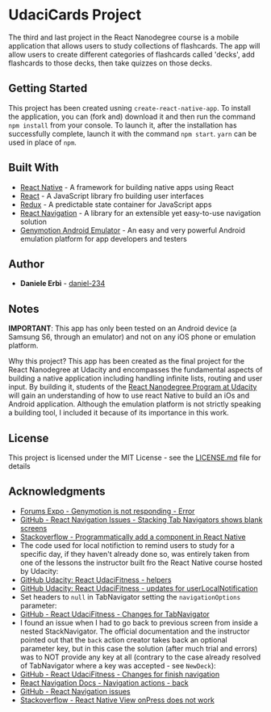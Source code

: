 # UdaciCards Project

The third and last project in the React Nanodegree course is a mobile application that allows users to study collections of flashcards.
The app will allow users to create different categories of flashcards called 'decks', add flashcards to those decks, then take quizzes on those decks.

## Getting Started

This project has been created usning `create-react-native-app`.
To install the application, you can (fork and) download it and then run the command `npm install` from your console. To launch it, after the installation has successfully complete, launch it with the command `npm start`.
`yarn` can be used in place of `npm`.

## Built With

* [React Native](https://facebook.github.io/react-native/) - A framework for building native apps using React
* [React](https://reactjs.org/) - A JavaScript library fro building user interfaces
* [Redux](http://redux.js.org/) - A predictable state container for JavaScript apps
* [React Navigation](https://reactnavigation.org/) - A library for an extensible yet easy-to-use navigation solution
* [Genymotion Android Emulator](https://www.genymotion.com/) - An easy and very powerful Android emulation platform for app developers and testers

## Author

* **Daniele Erbì** - [daniel-234](https://github.com/daniel-234)

## Notes

**IMPORTANT**: This app has only been tested on an Android device (a Samsung S6, through an emulator) and not on any iOS phone or emulation platform.

Why this project? This app has been created as the final project for the React Nanodegree at Udacity and encompasses the fundamental aspects of building a native application including handling infinite lists, routing and user input. By building it, students of the [React Nanodegree Program at Udacity](https://www.udacity.com/course/react-nanodegree--nd019) will gain an understanding of how to use react Native to build an iOs and Android application.
Although the emulation platform is not strictly speaking a building tool, I included it because of its importance in this work.

## License

This project is licensed under the MIT License - see the [LICENSE.md](LICENSE.md) file for details

## Acknowledgments

* [Forums Expo - Genymotion is not responding - Error](https://forums.expo.io/t/genymotion-is-not-responding-error/547/18)
* [GitHub - React Navigation Issues - Stacking Tab Navigators shows blank screens](https://github.com/react-community/react-navigation/issues/1627)
* [Stackoverflow - Programmatically add a component in React Native](https://stackoverflow.com/questions/35471921/programmatically-add-a-component-in-react-native)
* The code used for local notifiction to remind users to study for a specific day, if they haven't already done so, was entirely taken from one of the lessons the instructor built fro the React Native course hosted by Udacity:
* [GitHub Udacity: React UdaciFitness - helpers](https://github.com/udacity/reactnd-UdaciFitness-complete/blob/8c4b20d9620970e475806bfe8f61308bc336b465/utils/helpers.js)
* [GitHub Udacity: React UdaciFitness - updates for userLocalNotification](https://github.com/udacity/reactnd-UdaciFitness-complete/commit/63778456f674355e40044c673f4b966ebd446866)
* Set headers to `null` in TabNavigator setting the `navigationOptions` parameter:
* [GitHub - React UdaciFitness - Changes for TabNavigator](https://github.com/udacity/reactnd-UdaciFitness-complete/commit/9ff26370e4e5593195fdcad4d85e74f540a39220)
* I found an issue when I had to go back to previous screen from inside a nested StackNavigator. The official documentation and the instructor pointed out that the `back` action creator takes back an optional parameter key, but in this case the solution (after much trial and errors) was to NOT provide any key at all (contrary to the case already resolved of TabNavigator where a key was accepted - see `NewDeck`):
* [GitHub - React UdaciFitness - Changes for finish navigation](https://github.com/udacity/reactnd-UdaciFitness-complete/commit/18aeee6aac40702c2d86cf976a9a67c5691505cf)
* [React Navigation Docs - Navigation actions - back](https://reactnavigation.org/docs/navigators/navigation-actions#Back)
* [GitHub - React Navigation issues ](https://github.com/react-community/react-navigation/issues/697)
* [Stackoverflow - React Native View onPress does not work](https://stackoverflow.com/questions/43665177/react-native-view-onpress-does-not-work)